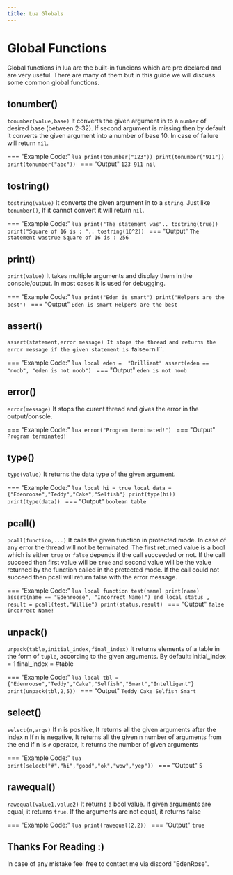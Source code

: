 ```yaml
---
title: Lua Globals
---
```

# Global Functions
Global functions in lua are the built-in funcions which are pre declared and are very useful.
There are many of them but in this guide we will discuss some common global functions.

## tonumber()
``tonumber(value,base)``
It converts the given argument in to a ``number`` of desired base (between 2-32). If second argument is missing then by default it converts the given argument into a number of base 10. In case of failure will return ``nil``.

=== "Example Code:"
	```lua
	print(tonumber("123"))
    print(tonumber("911"))
    print(tonumber("abc"))
	```
=== "Output"
	```
	 123
     911
     nil
	```

## tostring()
``tostring(value)``
It converts the given argument in to a ``string``. Just like ``tonumber()``, If it cannot convert it will return ``nil``.

=== "Example Code:"
	```lua
	print("The statement was".. tostring(true))
    print("Square of 16 is : ".. tostring(16^2))
	```
=== "Output"
	```
	 The statement wastrue
     Square of 16 is : 256
	```

## print()
``print(value)``
It takes multiple arguments and display them in the console/output. In most cases it is used for debugging.

=== "Example Code:"
	```lua
	print("Eden is smart")
    print("Helpers are the best")
	```
=== "Output"
	```
	 Eden is smart
     Helpers are the best
	```

## assert()
``assert(statement,error message)
It stops the thread and returns the error message if the given statement is ``false`` or ``nil``.

=== "Example Code:"
	```lua
	local eden =  "Brilliant"
    assert(eden == "noob", "eden is not noob")
	```
=== "Output"
	```
	 eden is not noob
	```

## error()
``error(message)``
It stops the curent thread and gives the error in the output/console.

=== "Example Code:"
	```lua
	error("Program terminated!")
	```
=== "Output"
	```
	 Program terminated!
	```

## type()
``type(value)``
It returns the data type of the given argument.

=== "Example Code:"
	```lua
	local hi = true
    local data = {"Edenroose","Teddy","Cake","Selfish"}
    print(type(hi))
    print(type(data))
	```
=== "Output"
	```
	 boolean
     table
	```

## pcall()
``pcall(function,...)``
It calls the given function in protected mode. In case of any error the thread will not be terminated. The first returned value is a bool which is either `true` or `false` depends if the call succeeded or not. If the call succeed then first value will be `true` and second value will be the value returned by the function called in the protected mode. If the call could not succeed then pcall will return false with the error message.

=== "Example Code:"
	```lua
	local function test(name)
	    print(name)
	    assert(name == "Edenroose", "Incorrect Name!")
    end
    local status , result = pcall(test,"Willie")
    print(status,result)
	```
=== "Output"
	```
	 false	 Incorrect Name!
	```

## unpack()
``unpack(table,initial_index,final_index)``
It returns elements of a table in the form of `tuple`, according to the given arguments. By default: initial_index = 1
final_index = #table

=== "Example Code:"
	```lua
	local tbl = {"Edenroose","Teddy","Cake","Selfish","Smart","Intelligent"}
    print(unpack(tbl,2,5))
	```
=== "Output"
	```
	  Teddy Cake Selfish Smart
	```
## select()
``select(n,args)``
If n is positive, It returns all the given arguments after the index n
If n is negative, It returns all the given n number of arguments from the end
if n is `#` operator, It returns the number of given arguments

=== "Example Code:"
	```lua
	print(select("#","hi","good","ok","wow","yep"))
	```
=== "Output"
	```
	  5
	```
## rawequal()
``rawequal(value1,value2)``
It returns a bool value. If given arguments are equal, it returns `true`. If the arguments are not equal, it returns false

=== "Example Code:"
	```lua
	print(rawequal(2,2))
	```
=== "Output"
	```
	 true
	```

## Thanks For Reading :)
In case of any mistake feel free to contact me via discord "EdenRose".
